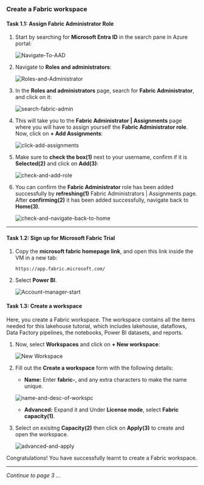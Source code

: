 ### Create a Fabric workspace



#### Task 1.1: Assign Fabric Administrator Role

1. Start by searching for **Microsoft Entra ID** in the search pane in Azure portal:

   ![Navigate-To-AAD](./Images/ws/entra01.png)

2. Navigate to **Roles and administrators**:

   ![Roles-and-Administrator](./Images/ws/entraa002.png)

3. In the **Roles and administrators** page, search for **Fabric Administrator**, and click on it:

   ![search-fabric-admin](./Images/ws/entra020.png)

4. This will take you to the **Fabric Administrator | Assignments** page where you will have to assign yourself the **Fabric Administrator role**. Now, click on **+ Add Assignments**:

   ![click-add-assignments](./Images/ws/004.png)

5. Make sure to **check the box(1)** next to your username, confirm if it is **Selected(2)** and click on **Add(3)**:

   ![check-and-add-role](./Images/ws/005.png)

6. You can confirm the **Fabric Administrator** role has been added successfully by **refreshing(1)** Fabric Administrators | Assignments page. After **confirming(2)** it has been added successfully, navigate back to **Home(3)**.

   ![check-and-navigate-back-to-home](./Images/ws/006.png)

----

#### Task 1.2: Sign up for Microsoft Fabric Trial

1. Copy the **microsoft fabric homepage link**, and open this link inside the VM in a new tab:

   ```
   https://app.fabric.microsoft.com/
   ```


2. Select **Power BI**.

   ![Account-manager-start](./Images/ws/microsoftpage.png)

#### Task 1.3: Create a workspace

Here, you create a Fabric workspace. The workspace contains all the items needed for this lakehouse tutorial, which includes lakehouse, dataflows, Data Factory pipelines, the notebooks, Power BI datasets, and reports.

1.  Now, select **Workspaces** and click on **+ New workspace**:

    ![New Workspace](./Images/ws/workspace.png)

2. Fill out the **Create a workspace** form with the following details:

   - **Name:** Enter **fabric-<inject key="DeploymentID" enableCopy="false"/>**, and any extra characters to make the name unique.
   

   ![name-and-desc-of-workspc](./Images/ws/workspacename.png)

   - **Advanced:** Expand it and Under **License mode**, select **Fabric capacity(1)**.

3. Select on exisitng **Capacity(2)** then click on **Apply(3)** to create and open the workspace.

   ![advanced-and-apply](./Images/ws/fabriccapacity.png)

Congratulations! You have successfully learnt to create a Fabric workspace.

----

*Continue to page 3 ...*

